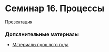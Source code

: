 # Семинар 16. Процессы

[Презентация](https://dbeliakov.github.io/hse-os-2018/seminars/16/slides/)  

### Дополнительные материалы
* [Материалы прошлого года](https://github.com/hseos/hseos-course/tree/master/2017/16-fork)
